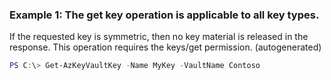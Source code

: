 ### Example 1: The get key operation is applicable to all key types.
If the requested key is symmetric, then no key material is released in the response.
This operation requires the keys/get permission. (autogenerated)
```powershell
PS C:\> Get-AzKeyVaultKey -Name MyKey -VaultName Contoso
```

